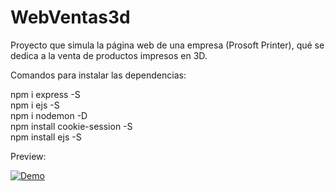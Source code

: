 # WebVentas3d
Proyecto que simula la página web de una empresa (Prosoft Printer), qué se dedica a la venta de productos impresos en 3D.


Comandos para instalar las dependencias:

 npm i express -S   
 npm i ejs -S   
 npm i nodemon -D   
 npm install cookie-session -S   
 npm install ejs -S
 
 
Preview:

[![Demo](https://img.youtube.com/vi/uy3wcpVGJDg/0.jpg)](https://www.youtube.com/watch?v=uy3wcpVGJDg)
